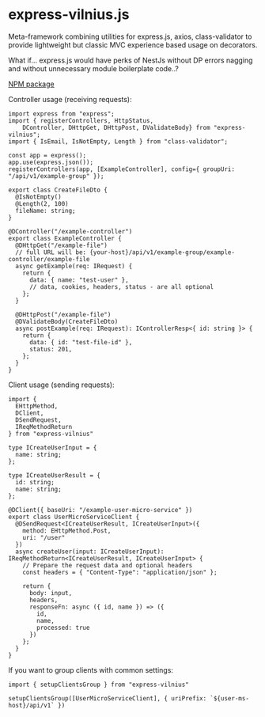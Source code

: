 # express-vilnius.js
Meta-framework combining utilities for express.js, axios, class-validator to provide lightweight but classic MVC experience based usage on decorators. 

What if... express.js would have perks of NestJs without DP errors nagging and without unnecessary module boilerplate code..?

[NPM package](https://www.npmjs.com/package/express-vilnius)

Controller usage (receiving requests):
```
import express from "express";
import { registerControllers, HttpStatus,
    DController, DHttpGet, DHttpPost, DValidateBody} from "express-vilnius";
import { IsEmail, IsNotEmpty, Length } from "class-validator";

const app = express();
app.use(express.json());
registerControllers(app, [ExampleController], config={ groupUri: "/api/v1/example-group" });

export class CreateFileDto {
  @IsNotEmpty()
  @Length(2, 100)
  fileName: string;
}

@DController("/example-controller") 
export class ExampleController {
  @DHttpGet("/example-file") 
  // full URL will be: {your-host}/api/v1/example-group/example-controller/example-file
  async getExample(req: IRequest) {
    return {
      data: { name: "test-user" },
      // data, cookies, headers, status - are all optional
    };
  }

  @DHttpPost("/example-file")
  @DValidateBody(CreateFileDto)
  async postExample(req: IRequest): IControllerResp<{ id: string }> {
    return {
      data: { id: "test-file-id" },
      status: 201,
    };
  }
}
```

Client usage (sending requests):
```
import {
  EHttpMethod,
  DClient,
  DSendRequest,
  IReqMethodReturn
} from "express-vilnius"

type ICreateUserInput = {
  name: string;
};

type ICreateUserResult = {
  id: string;
  name: string;
};

@DClient({ baseUri: "/example-user-micro-service" })
export class UserMicroServiceClient {
  @DSendRequest<ICreateUserResult, ICreateUserInput>({
    method: EHttpMethod.Post,
    uri: "/user"
  })
  async createUser(input: ICreateUserInput): IReqMethodReturn<ICreateUserResult, ICreateUserInput> {
    // Prepare the request data and optional headers
    const headers = { "Content-Type": "application/json" };

    return {
      body: input,
      headers,
      responseFn: async ({ id, name }) => ({
        id,
        name,
        processed: true
      })
    };
  }
}
```

If you want to group clients with common settings:
```
import { setupClientsGroup } from "express-vilnius"

setupClientsGroup([UserMicroServiceClient], { uriPrefix: `${user-ms-host}/api/v1` })
```

